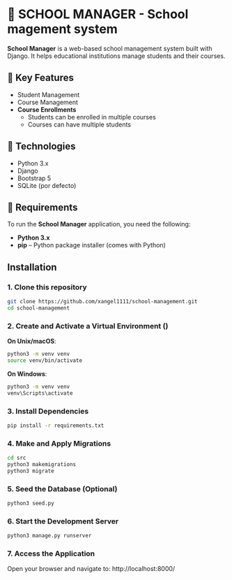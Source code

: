 # 🏫 SCHOOL MANAGER - School magement system

**School Manager** is a web-based school management system built with Django. It helps educational institutions manage students and their courses.

## 🚀 Key Features

- Student Management
- Course Management
- **Course Enrollments**
  - Students can be enrolled in multiple courses
  - Courses can have multiple students

## 🔧 Technologies

- Python 3.x
- Django
- Bootstrap 5
- SQLite (por defecto)

## 📝 Requirements

To run the **School Manager** application, you need the following:

- **Python 3.x**
- **pip** – Python package installer (comes with Python)

## Installation

### 1. Clone this repository

```bash
git clone https://github.com/xangel1111/school-management.git
cd school-management
```

### 2. Create and Activate a Virtual Environment ()

**On Unix/macOS**:

```bash
python3 -m venv venv
source venv/bin/activate
```

**On Windows**:

```bash
python3 -m venv venv
venv\Scripts\activate
```

### 3. Install Dependencies

```bash
pip install -r requirements.txt
```

### 4. Make and Apply Migrations

```bash
cd src
python3 makemigrations
python3 migrate
```

### 5. Seed the Database (Optional)

```bash
python3 seed.py
```

### 6. Start the Development Server

```bash
python3 manage.py runserver
```

### 7. Access the Application

Open your browser and navigate to:
http://localhost:8000/

